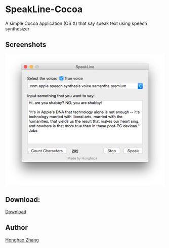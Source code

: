 # SpeakLine-Cocoa

A simple Cocoa application (OS X) that say speak text using speech synthesizer


## Screenshots

![Buttons example](https://raw.githubusercontent.com/honghaoz/SpeakLine-Cocoa/master/screenshot.png)

## Download:
[Download](https://raw.githubusercontent.com/honghaoz/SpeakLine-Cocoa/master/SpeakLine.png)

## Author

[Honghao Zhang](http://ca.linkedin.com/in/honghaozhang/)

